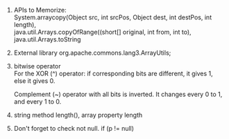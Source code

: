 1. APIs to Memorize:  
System.arraycopy(Object src, int srcPos,
                             Object dest, int destPos, int length),  
   java.util.Arrays.copyOfRange((short[] original, int from, int to),  
   java.util.Arrays.toString

3. External library
org.apache.commons.lang3.ArrayUtils;

4. bitwise operator  
   For the XOR (^) operator: if corresponding bits are different, it gives 1, else it gives 0.

   Complement (~) operator with all bits is inverted. It changes every 0 to 1, and every 1 to 0.
5. string method length(), array property length
6. Don't forget to check not null. if (p != null)
